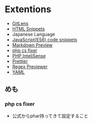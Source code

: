 # Extentions
- [GitLens](https://marketplace.visualstudio.com/items?itemName=eamodio.gitlens)
- [HTML Snippets](https://github.com/abusaidm/html-snippets)
- Japanese Language
- [JavaScript(ES6) code snippets](https://github.com/xabikos/vscode-javascript)
- [Markdown Preview](https://github.com/shd101wyy/vscode-markdown-preview-enhanced)
- [php cs fixer](https://github.com/FriendsOfPHP/PHP-CS-Fixer)
- [PHP InteliSense](https://github.com/felixfbecker/vscode-php-intellisense)
- [Prettier](https://github.com/prettier/prettier-vscode)
- [Regex Previewer](https://github.com/chrmarti/vscode-regex.git)
- [YAML](https://github.com/redhat-developer/vscode-yaml)

## めも
### php cs fixer
- 公式からphar持ってきて設定すること

